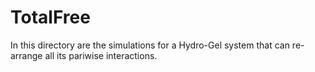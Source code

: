# TotalFree

In this directory are the simulations for a Hydro-Gel system that can re-arrange all its pariwise interactions.
